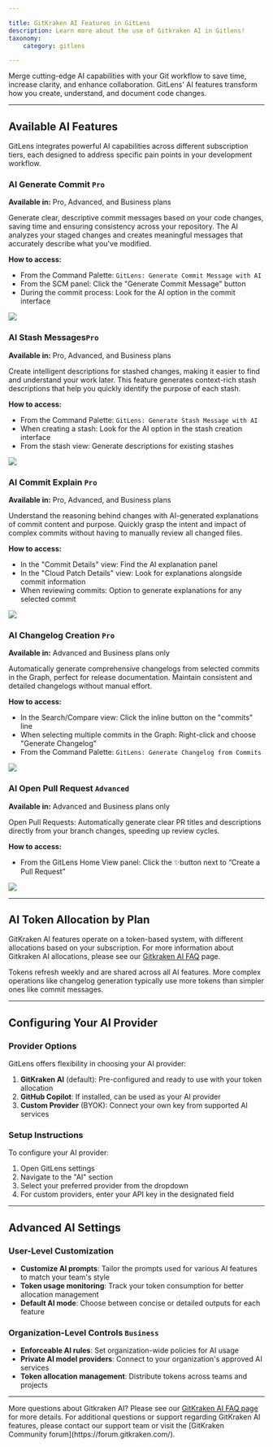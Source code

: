 ```yaml
---

title: GitKraken AI Features in GitLens
description: Learn more about the use of Gitkraken AI in Gitlens!
taxonomy:
    category: gitlens

---
```


Merge cutting-edge AI capabilities with your Git workflow to save time, increase clarity, and enhance collaboration. GitLens' AI features transform how you create, understand, and document code changes.

---

## Available AI Features

GitLens integrates powerful AI capabilities across different subscription tiers, each designed to address specific pain points in your development workflow.

### AI Generate Commit `Pro`
**Available in:** Pro, Advanced, and Business plans

Generate clear, descriptive commit messages based on your code changes, saving time and ensuring consistency across your repository. The AI analyzes your staged changes and creates meaningful messages that accurately describe what you've modified.

**How to access:**
- From the Command Palette: `GitLens: Generate Commit Message with AI`
- From the SCM panel: Click the "Generate Commit Message" button
- During the commit process: Look for the AI option in the commit interface

<img src="/wp-content/uploads/GL-ai-commit-generate.png" class="help-center-img img-bordered">

### AI Stash Messages`Pro`
**Available in:** Pro, Advanced, and Business plans

Create intelligent descriptions for stashed changes, making it easier to find and understand your work later. This feature generates context-rich stash descriptions that help you quickly identify the purpose of each stash.

**How to access:**
- From the Command Palette: `GitLens: Generate Stash Message with AI`
- When creating a stash: Look for the AI option in the stash creation interface
- From the stash view: Generate descriptions for existing stashes

<img src="/wp-content/uploads/GL-ai-stash.png" class="help-center-img img-bordered">

### AI Commit Explain `Pro`
**Available in:** Pro, Advanced, and Business plans

Understand the reasoning behind changes with AI-generated explanations of commit content and purpose. Quickly grasp the intent and impact of complex commits without having to manually review all changed files.

**How to access:**
- In the "Commit Details" view: Find the AI explanation panel
- In the "Cloud Patch Details" view: Look for explanations alongside commit information
- When reviewing commits: Option to generate explanations for any selected commit

<img src="/wp-content/uploads/GL-ai-commit-explain.png" class="help-center-img img-bordered">

### AI Changelog Creation `Pro`
**Available in:** Advanced and Business plans only

Automatically generate comprehensive changelogs from selected commits in the Graph, perfect for release documentation. Maintain consistent and detailed changelogs without manual effort.

**How to access:**
- In the Search/Compare view: Click the inline button on the "commits" line
- When selecting multiple commits in the Graph: Right-click and choose "Generate Changelog"
- From the Command Palette: `GitLens: Generate Changelog from Commits`

<img src="/wp-content/uploads/GL-ai-generate-changelog.png" class="help-center-img img-bordered">

### AI Open Pull Request `Advanced`
**Available in:** Advanced and Business plans only

Open Pull Requests: Automatically generate clear PR titles and descriptions directly from your branch changes, speeding up review cycles.

**How to access:**
- From the GitLens Home View panel: Click the ✨button next to “Create a Pull Request”

<img src="/wp-content/uploads/GL-ai-create-pr.png" class="help-center-img img-bordered">

---
## AI Token Allocation by Plan

GitKraken AI features operate on a token-based system, with different allocations based on your subscription. For more information about Gitkraken AI allocations, please see our [Gitkraken AI FAQ](https://help.gitkraken.com/general/gitkraken-ai-faq) page.

Tokens refresh weekly and are shared across all AI features. More complex operations like changelog generation typically use more tokens than simpler ones like commit messages.

---
## Configuring Your AI Provider

### Provider Options

GitLens offers flexibility in choosing your AI provider:

1. **GitKraken AI** (default): Pre-configured and ready to use with your token allocation
2. **GitHub Copilot**: If installed, can be used as your AI provider
3. **Custom Provider** (BYOK): Connect your own key from supported AI services

### Setup Instructions

To configure your AI provider:
1. Open GitLens settings
2. Navigate to the "AI" section
3. Select your preferred provider from the dropdown
4. For custom providers, enter your API key in the designated field

---
## Advanced AI Settings
### User-Level Customization

- **Customize AI prompts**: Tailor the prompts used for various AI features to match your team's style
- **Token usage monitoring**: Track your token consumption for better allocation management
- **Default AI mode**: Choose between concise or detailed outputs for each feature

### Organization-Level Controls `Business`

- **Enforceable AI rules**: Set organization-wide policies for AI usage
- **Private AI model providers**: Connect to your organization's approved AI services
- **Token allocation management**: Distribute tokens across teams and projects

---
<div class='callout callout--basic'>
    <p>More questions about Gitkraken AI? Please see our <a href="https://help.gitkraken.com/general/gitkraken-ai-faq/">GitKraken AI FAQ page</a> for more details. For additional questions or support regarding GitKraken AI features, please contact our support team or visit the [GitKraken Community forum](https://forum.gitkraken.com/).</p>
</div>
